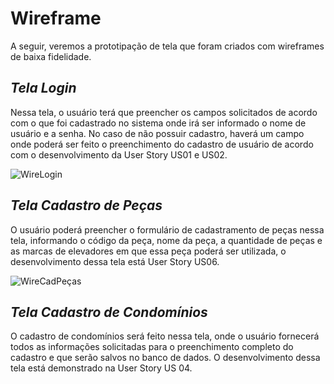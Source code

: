 # Wireframe

A seguir, veremos a prototipação de tela que foram criados com wireframes de baixa fidelidade.

##
## _Tela Login_

Nessa tela, o usuário terá que preencher os campos solicitados de acordo com o que foi cadastrado no sistema onde irá ser informado o nome de usuário e a senha. No caso de não possuir cadastro, haverá um campo onde poderá ser feito o preenchimento do cadastro de usuário de acordo com o desenvolvimento da User Story US01 e US02.

![WireLogin](https://user-images.githubusercontent.com/11911334/58726844-2b4a7880-83b9-11e9-8f62-c215d1ed9d6c.png)


##
## _Tela Cadastro de Peças_

O usuário poderá preencher o formulário de cadastramento de peças nessa tela, informando o código da peça, nome da peça, a quantidade de peças e as marcas de elevadores em que essa peça poderá ser utilizada, o desenvolvimento dessa tela está User Story US06. 

![WireCadPeças](https://user-images.githubusercontent.com/11911334/58726791-035b1500-83b9-11e9-8bd8-c3b7ef2443d7.png)


##
## _Tela Cadastro de Condomínios_

O cadastro de condomínios será feito nessa tela, onde o usuário fornecerá todos as informações solicitadas para o preenchimento completo do cadastro e que serão salvos no banco de dados. O desenvolvimento dessa tela está demonstrado na User Story US 04.


